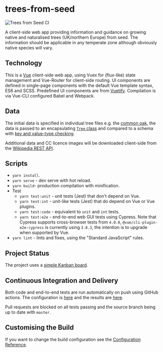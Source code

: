# trees-from-seed

![Trees from Seed CI](https://github.com/jimCresswell/trees-from-seed/workflows/Trees%20from%20Seed%20CI/badge.svg)

A client-side web app providing information and guidance on growing native and naturalised trees (UK/northern Europe) from seed. The information should be applicable in any temperate zone although obviously native species will vary.

## Technology

This is a [Vue](https://vuejs.org/) client-side web app, using Vuex for (flux-like) state management and Vue-Router for client-side routing. UI components are defined in single-page components with the default Vue template syntax, ES6 and SCSS. Predefined UI components are from [Vuetify](https://vuetifyjs.com). Compilation is via Vue-CLI configured Babel and Webpack.

## Data

The initial data is specified in individual tree files e.g. the [common oak](./src/data/trees/quercus_robur.js), the data is passed to an encapsulating [`Tree` class](./src/data/trees/tree.js) and compared to a schema with [key and value-type checking](./src/data/helpers/validate_data.js).

Additional data and CC licence images will be downloaded client-side from the [Wikipedia REST API](https://en.wikipedia.org/api/rest_v1/#/).

## Scripts

* `yarn install`.
* `yarn serve` - dev serve with hot reload.
* `yarn build`- production compilation with minification.
* Test
  * `yarn test:unit` - unit tests (Jest) that don't depend on Vue.
  * `yarn test:int` - unit-like tests (Jest) that do depend on Vue or Vue plugins.
  * `yarn test:code` - equivalent to `unit` and `int` tests.
  * `yarn test:e2e` - end-to-end web GUI tests using Cypress. Note that Cypress supports cross-browser tests from `4.0.0`, `@vue/cli-plugin-e2e-cypress` is currently using `3.8.3`, the intention is to upgrade when supported by Vue.
* `yarn lint` - lints and fixes, using the "Standard JavaScript" rules.

## Project Status

The project uses a [simple Kanban board](https://github.com/jimCresswell/trees-from-seed/projects/1).

## Continuous Integration and Delivery

Both code and end-to-end tests are run automatically on push using GitHub actions. The configuration is [here](./.github/workflows/main.yml) and the results are [here](https://github.com/jimCresswell/trees-from-seed/actions).

Pull requests are blocked on all tests passing and the source branch being up to date with `master`.

## Customising the Build

If you want to change the build configuration see the [Configuration Reference](https://cli.vuejs.org/config/).

